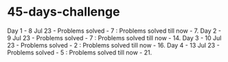 # 45-days-challenge
Day 1  - 8  Jul 23 - Problems solved - 7 : Problems solved till now -  7.
Day 2  - 9  Jul 23 - Problems solved - 7 : Problems solved till now - 14.
Day 3  - 10 Jul 23 - Problems solved - 2 : Problems solved till now - 16.
Day 4  - 13 Jul 23 - Problems solved - 5 : Problems solved till now - 21.
